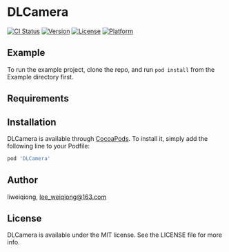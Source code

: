 # DLCamera

[![CI Status](https://img.shields.io/travis/liweiqiong/DLCamera.svg?style=flat)](https://travis-ci.org/liweiqiong/DLCamera)
[![Version](https://img.shields.io/cocoapods/v/DLCamera.svg?style=flat)](https://cocoapods.org/pods/DLCamera)
[![License](https://img.shields.io/cocoapods/l/DLCamera.svg?style=flat)](https://cocoapods.org/pods/DLCamera)
[![Platform](https://img.shields.io/cocoapods/p/DLCamera.svg?style=flat)](https://cocoapods.org/pods/DLCamera)

## Example

To run the example project, clone the repo, and run `pod install` from the Example directory first.

## Requirements

## Installation

DLCamera is available through [CocoaPods](https://cocoapods.org). To install
it, simply add the following line to your Podfile:

```ruby
pod 'DLCamera'
```

## Author

liweiqiong, lee_weiqiong@163.com

## License

DLCamera is available under the MIT license. See the LICENSE file for more info.

